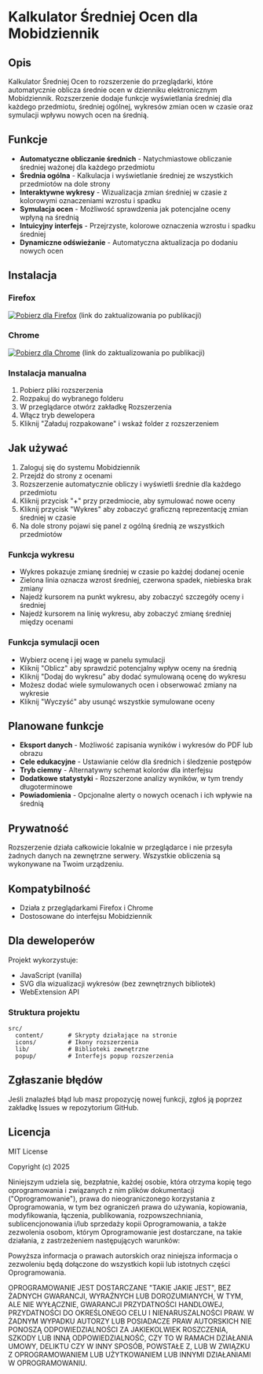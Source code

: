 # Kalkulator Średniej Ocen dla Mobidziennik

## Opis
Kalkulator Średniej Ocen to rozszerzenie do przeglądarki, które automatycznie oblicza średnie ocen w dzienniku elektronicznym Mobidziennik. Rozszerzenie dodaje funkcje wyświetlania średniej dla każdego przedmiotu, średniej ogólnej, wykresów zmian ocen w czasie oraz symulacji wpływu nowych ocen na średnią.

## Funkcje
- **Automatyczne obliczanie średnich** - Natychmiastowe obliczanie średniej ważonej dla każdego przedmiotu
- **Średnia ogólna** - Kalkulacja i wyświetlanie średniej ze wszystkich przedmiotów na dole strony
- **Interaktywne wykresy** - Wizualizacja zmian średniej w czasie z kolorowymi oznaczeniami wzrostu i spadku
- **Symulacja ocen** - Możliwość sprawdzenia jak potencjalne oceny wpłyną na średnią
- **Intuicyjny interfejs** - Przejrzyste, kolorowe oznaczenia wzrostu i spadku średniej
- **Dynamiczne odświeżanie** - Automatyczna aktualizacja po dodaniu nowych ocen

## Instalacja

### Firefox
[![Pobierz dla Firefox](https://img.shields.io/badge/Firefox-pobierz-orange)](https://addons.mozilla.org/pl/firefox/addon/kalkulator-sredniej-ocen/) (link do zaktualizowania po publikacji)

### Chrome
[![Pobierz dla Chrome](https://img.shields.io/badge/Chrome-pobierz-blue)](https://chrome.google.com/webstore/detail/kalkulator-sredniej-ocen/) (link do zaktualizowania po publikacji)

### Instalacja manualna
1. Pobierz pliki rozszerzenia
2. Rozpakuj do wybranego folderu
3. W przeglądarce otwórz zakładkę Rozszerzenia
4. Włącz tryb dewelopera
5. Kliknij "Załaduj rozpakowane" i wskaż folder z rozszerzeniem

## Jak używać
1. Zaloguj się do systemu Mobidziennik
2. Przejdź do strony z ocenami
3. Rozszerzenie automatycznie obliczy i wyświetli średnie dla każdego przedmiotu
4. Kliknij przycisk "+" przy przedmiocie, aby symulować nowe oceny
5. Kliknij przycisk "Wykres" aby zobaczyć graficzną reprezentację zmian średniej w czasie
6. Na dole strony pojawi się panel z ogólną średnią ze wszystkich przedmiotów

### Funkcja wykresu
- Wykres pokazuje zmianę średniej w czasie po każdej dodanej ocenie
- Zielona linia oznacza wzrost średniej, czerwona spadek, niebieska brak zmiany
- Najedź kursorem na punkt wykresu, aby zobaczyć szczegóły oceny i średniej
- Najedź kursorem na linię wykresu, aby zobaczyć zmianę średniej między ocenami

### Funkcja symulacji ocen
- Wybierz ocenę i jej wagę w panelu symulacji
- Kliknij "Oblicz" aby sprawdzić potencjalny wpływ oceny na średnią
- Kliknij "Dodaj do wykresu" aby dodać symulowaną ocenę do wykresu
- Możesz dodać wiele symulowanych ocen i obserwować zmiany na wykresie
- Kliknij "Wyczyść" aby usunąć wszystkie symulowane oceny

## Planowane funkcje
- **Eksport danych** - Możliwość zapisania wyników i wykresów do PDF lub obrazu
- **Cele edukacyjne** - Ustawianie celów dla średnich i śledzenie postępów
- **Tryb ciemny** - Alternatywny schemat kolorów dla interfejsu
- **Dodatkowe statystyki** - Rozszerzone analizy wyników, w tym trendy długoterminowe
- **Powiadomienia** - Opcjonalne alerty o nowych ocenach i ich wpływie na średnią

## Prywatność
Rozszerzenie działa całkowicie lokalnie w przeglądarce i nie przesyła żadnych danych na zewnętrzne serwery. Wszystkie obliczenia są wykonywane na Twoim urządzeniu.

## Kompatybilność
- Działa z przeglądarkami Firefox i Chrome
- Dostosowane do interfejsu Mobidziennik

## Dla deweloperów
Projekt wykorzystuje:
- JavaScript (vanilla)
- SVG dla wizualizacji wykresów (bez zewnętrznych bibliotek)
- WebExtension API

### Struktura projektu
```
src/
  content/       # Skrypty działające na stronie
  icons/         # Ikony rozszerzenia
  lib/           # Biblioteki zewnętrzne
  popup/         # Interfejs popup rozszerzenia
```

## Zgłaszanie błędów
Jeśli znalazłeś błąd lub masz propozycję nowej funkcji, zgłoś ją poprzez zakładkę Issues w repozytorium GitHub.

## Licencja
MIT License

Copyright (c) 2025

Niniejszym udziela się, bezpłatnie, każdej osobie, która otrzyma kopię tego oprogramowania i związanych z nim plików dokumentacji ("Oprogramowanie"), prawa do nieograniczonego korzystania z Oprogramowania, w tym bez ograniczeń prawa do używania, kopiowania, modyfikowania, łączenia, publikowania, rozpowszechniania, sublicencjonowania i/lub sprzedaży kopii Oprogramowania, a także zezwolenia osobom, którym Oprogramowanie jest dostarczane, na takie działania, z zastrzeżeniem następujących warunków:

Powyższa informacja o prawach autorskich oraz niniejsza informacja o zezwoleniu będą dołączone do wszystkich kopii lub istotnych części Oprogramowania.

OPROGRAMOWANIE JEST DOSTARCZANE "TAKIE JAKIE JEST", BEZ ŻADNYCH GWARANCJI, WYRAŹNYCH LUB DOROZUMIANYCH, W TYM, ALE NIE WYŁĄCZNIE, GWARANCJI PRZYDATNOŚCI HANDLOWEJ, PRZYDATNOŚCI DO OKREŚLONEGO CELU I NIENARUSZALNOŚCI PRAW. W ŻADNYM WYPADKU AUTORZY LUB POSIADACZE PRAW AUTORSKICH NIE PONOSZĄ ODPOWIEDZIALNOŚCI ZA JAKIEKOLWIEK ROSZCZENIA, SZKODY LUB INNĄ ODPOWIEDZIALNOŚĆ, CZY TO W RAMACH DZIAŁANIA UMOWY, DELIKTU CZY W INNY SPOSÓB, POWSTAŁE Z, LUB W ZWIĄZKU Z OPROGRAMOWANIEM LUB UŻYTKOWANIEM LUB INNYMI DZIAŁANIAMI W OPROGRAMOWANIU.